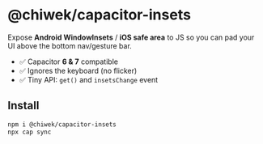 # @chiwek/capacitor-insets

Expose **Android WindowInsets** / **iOS safe area** to JS so you can pad your UI above the bottom nav/gesture bar.

- ✅ Capacitor **6 & 7** compatible
- ✅ Ignores the keyboard (no flicker)
- ✅ Tiny API: `get()` and `insetsChange` event

## Install

```bash
npm i @chiwek/capacitor-insets
npx cap sync
